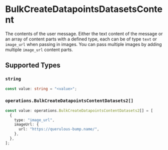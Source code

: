 # BulkCreateDatapointsDatasetsContent

The contents of the user message. Either the text content of the message or an array of content parts with a defined type, each can be of type `text` or `image_url` when passing in images. You can pass multiple images by adding multiple `image_url` content parts. 


## Supported Types

### `string`

```typescript
const value: string = "<value>";
```

### `operations.BulkCreateDatapointsContentDatasets2[]`

```typescript
const value: operations.BulkCreateDatapointsContentDatasets2[] = [
  {
    type: "image_url",
    imageUrl: {
      url: "https://querulous-bump.name/",
    },
  },
];
```

